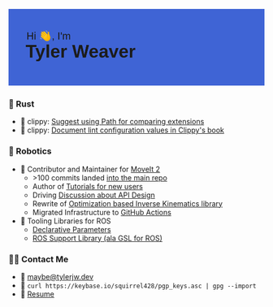 [![Hi, I'm Tyler Weaver](https://github.com/tylerjw/tylerjw/blob/main/header.png?raw=true)](#)

### 🦀 Rust
- 📎 clippy: [Suggest using Path for comparing extensions](https://github.com/rust-lang/rust-clippy/pull/10107)
- 📎 clippy: [Document lint configuration values in Clippy's book](https://github.com/rust-lang/rust-clippy/pull/10199)

### 🤖 Robotics
- 🦾 Contributor and Maintainer for [MoveIt 2](https://moveit.ros.org)
  - \>100 commits landed [into the main repo](https://github.com/ros-planning/moveit2/commits?author=tylerjw)
  - Author of [Tutorials for new users](https://moveit.picknik.ai/humble/doc/tutorials/your_first_project/your_first_project.html)
  - Driving [Discussion about API Design](https://github.com/ros-planning/moveit2/discussions/1517)
  - Rewrite of [Optimization based Inverse Kinematics library](https://github.com/picknikrobotics/pick_ik)
  - Migrated Infrastructure to [GitHub Actions](http://picknik.ai/ros/moveit/devops/2021/12/14/DevOps-for-ROS-Projects-Part-2.html)
- 🧰 Tooling Libraries for ROS
  - [Declarative Parameters](https://github.com/PickNikRobotics/generate_parameter_library)
  - [ROS Support Library (ala GSL for ROS)](https://github.com/PickNikRobotics/RSL)

### :technologist: Contact Me

- :email: <maybe@tylerjw.dev>
- :key: `curl https://keybase.io/squirrel428/pgp_keys.asc | gpg --import`
- :page_with_curl: [Resume](https://github.com/tylerjw/cv/blob/build/cv.pdf)
